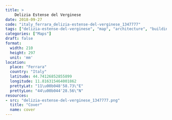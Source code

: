 ```yaml
---
title: > 
    Delizia Estense del Verginese
date: 2018-09-27
code: "italy_ferrara_delizia-estense-del-verginese_1347777"
tags: ["delizia-estense-del-verginese", "map", "architecture", "buildings", "Ferrara", "Italy"]
categories: ["Maps"]
draft: false
format:
  width: 210
  height: 297
  unit: 'mm'
location:
  place: "Ferrara"
  country: "Italy"
  latitude: 44.74126852855899
  longitude: 11.816315464001862
  prettyLat: "11\u00b048'58.73\"E"
  prettyLon: "44\u00b044'28.56\"N"
resources:
- src: "delizia-estense-del-verginese_1347777.png"
  title: "Cover"
  name: cover
---
```

